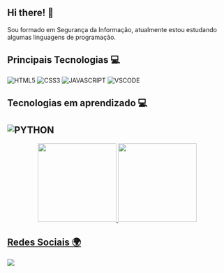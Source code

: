 ## Hi there! 👋

Sou formado em Segurança da Informação, atualmente estou estudando algumas linguagens de programação.

## Principais Tecnologias 💻
![HTML5](https://img.shields.io/badge/-HTML5-E34F26?style=flat&logo=html5&logoColor=white) 
![CSS3](https://img.shields.io/badge/-CSS3-%231572B6?style=flat-square&logo=css3)
![JAVASCRIPT](https://img.shields.io/badge/-JavaScript-eed718?style=flat&logo=javascript&logoColor=ffffff)
![VSCODE](http://img.shields.io/badge/-VS%20Code-007ACC?style=flat&logo=visual%20studio%20code&logoColor=white)
 
## Tecnologias em aprendizado 💻
![PYTHON](https://img.shields.io/badge/-Python-black?style=flat&logo=python&logoColor=white) 
---

<div align="center">
  <a href="https://github.com/delimagoncalves">
  <img height="180em" src="https://github-readme-stats.vercel.app/api?username=delimagoncalves&show_icons=true&theme=dracula&include_all_commits=true&count_private=true"/>
  <img height="180em" src="https://github-readme-stats.vercel.app/api/top-langs/?username=delimagoncalves&layout=compact&langs_count=7&theme=dracula"/>
</div>

## Redes Sociais 🌍
<div>
  <a href="https://www.linkedin.com/in/gdlima/" target="_blank"><img src="https://img.shields.io/badge/-LinkedIn-%230077B5?style=for-the-badge&logo=linkedin&logoColor=white" target="_blank"></a>
</div>
